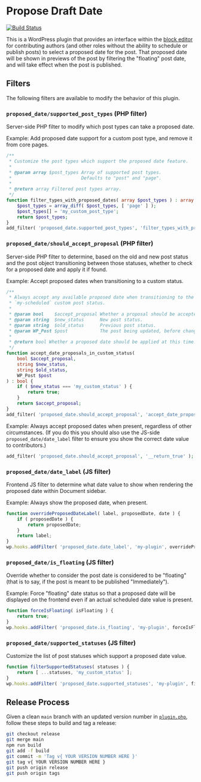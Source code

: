 # Propose Draft Date

[![Build Status](https://travis-ci.com/humanmade/propose-draft-date.svg?branch=master)](https://travis-ci.com/humanmade/propose-draft-date)

This is a WordPress plugin that provides an interface within the [block editor](https://developer.wordpress.org/blogk-editor) for contributing authors (and other roles without the ability to schedule or publish posts) to select a proposed date for the post. That proposed date will be shown in previews of the post by filtering the "floating" post date, and will take effect when the post is published.

## Filters

The following filters are available to modify the behavior of this plugin.

### `proposed_date/supported_post_types` (PHP filter)

Server-side PHP filter to modify which post types can take a proposed date.

Example: Add proposed date support for a custom post type, and remove it from core pages.

```php
/**
 * Customize the post types which support the proposed date feature.
 *
 * @param array $post_types Array of supported post types.
 *                          Defaults to "post" and "page".
 *
 * @return array Filtered post types array.
 */
function filter_types_with_proposed_dates( array $post_types ) : array {
    $post_types = array_diff( $post_types, [ 'page' ] );
    $post_types[] = 'my_custom_post_type';
    return $post_types;
}
add_filter( 'proposed_date.supported_post_types', 'filter_types_with_proposed_dates', 10, 1 );
```

### `proposed_date/should_accept_proposal` (PHP filter)

Server-side PHP filter to determine, based on the old and new post status and the post object transitioning between those statuses, whether to check for a proposed date and apply it if found.

Example: Accept proposed dates when transitioning to a custom status.

```php
/**
 * Always accept any available proposed date when transitioning to the
 * `my-scheduled` custom post status.
 *
 * @param bool    $accept_proposal Whether a proposal should be accepted.
 * @param string  $new_status      New post status.
 * @param string  $old_status      Previous post status.
 * @param WP_Post $post            The post being updated, before changes are applied.
 *
 * @return bool Whether a proposed date should be applied at this time.
 */
function accept_date_proposals_in_custom_status(
    bool $accept_proposal,
    string $new_status,
    string $old_status,
    WP_Post $post
) : bool {
    if ( $new_status === 'my_custom_status' ) {
        return true;
    }
    return $accept_proposal;
}
add_filter( 'proposed_date.should_accept_proposal', 'accept_date_proposals_in_custom_status', 10, 4 );
```

Example: Always accept proposed dates when present, regardless of other circumstances. (If you do this you should also use the JS-side `proposed_date/date_label` filter to ensure you show the correct date value to contributors.)

```php
add_filter( 'proposed_date.should_accept_proposal', '__return_true' );
```

### `proposed_date/date_label` (JS filter)

Frontend JS filter to determine what date value to show when rendering the proposed date within Document sidebar.

Example: Always show the proposed date, when present.

```js
function overrideProposedDateLabel( label, proposedDate, date ) {
    if ( proposedDate ) {
        return proposedDate;
    }
    return label;
}
wp.hooks.addFilter( 'proposed_date.date_label', 'my-plugin', overrideProposedDateLabel );
```

### `proposed_date/is_floating` (JS filter)

Override whether to consider the post date is considered to be "floating" (that is to say, if the post is meant to be published "Immediately").

Example: Force "floating" date status so that a proposed date will be displayed on the frontend even if an actual scheduled date value is present.

```js
function forceIsFloating( isFloating ) {
    return true;
}
wp.hooks.addFilter( 'proposed_date.is_floating', 'my-plugin', forceIsFloating );
```

### `proposed_date/supported_statuses` (JS filter)

Customize the list of post statuses which support a proposed date value.

```js
function filterSupportedStatuses( statuses ) {
    return [ ...statuses, 'my_custom_status' ];
}
wp.hooks.addFilter( 'proposed_date.supported_statuses', 'my-plugin', filterSupportedStatuses );
```

## Release Process

Given a clean `main` branch with an updated version number in [`plugin.php`](./plugin.php), follow these steps to build and tag a release:

```sh
git checkout release
git merge main
npm run build
git add -f build
git commit -m 'Tag v{ YOUR VERSION NUMBER HERE }'
git tag v{ YOUR VERSION NUMBER HERE }
git push origin release
git push origin tags
```
